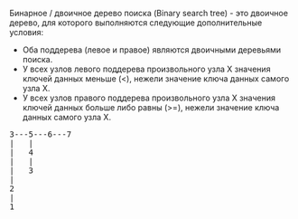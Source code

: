 Бинарное / двоичное дерево поиска (Binary search tree) - это двоичное дерево, для которого выполняются следующие дополнительные условия:
- Оба поддерева (левое и правое) являются двоичными деревьями поиска.
- У всех узлов левого поддерева произвольного узла X значения ключей данных меньше (<), нежели значение ключа данных самого узла X.
- У всех узлов правого поддерева произвольного узла X значения ключей данных больше либо равны (>=), нежели значение ключа данных самого узла X.

<pre>
3---5---6---7
|   |
|   4
|   |
|   3
|
2
|
1